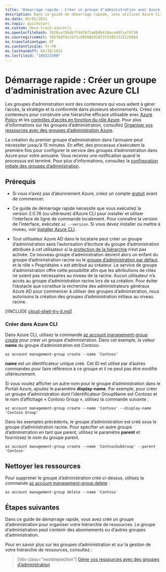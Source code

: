 ```yaml
---
title: 'Démarrage rapide : Créer un groupe d’administration avec Azure CLI'
description: Dans ce guide de démarrage rapide, vous utilisez Azure CLI pour créer un groupe d’administration afin d’organiser vos ressources dans une hiérarchie de ressources.
ms.date: 05/01/2021
ms.topic: quickstart
ms.custom: devx-track-azurecli
ms.openlocfilehash: f626ce795db7f4470f1a6b8b418eca48fcef4736
ms.sourcegitcommit: f6b76df4c22f1c605682418f3f2385131512508d
ms.translationtype: HT
ms.contentlocale: fr-FR
ms.lasthandoff: 04/30/2021
ms.locfileid: "108323300"
---
```

# <a name="quickstart-create-a-management-group-with-the-azure-cli"></a>Démarrage rapide : Créer un groupe d’administration avec Azure CLI

Les groupes d’administration sont des conteneurs qui vous aident à gérer l’accès, la stratégie et la conformité dans plusieurs abonnements. Créez ces conteneurs pour construire une hiérarchie efficace utilisable avec [Azure Policy](../policy/overview.md) et les [contrôles d’accès en fonction du rôle Azure](../../role-based-access-control/overview.md). Pour plus d’informations sur les groupes d’administration, consultez [Organiser vos ressources avec des groupes d’administration Azure](overview.md).

La création du premier groupe d’administration dans l’annuaire peut nécessiter jusqu’à 15 minutes. En effet, des processus s’exécutent la première fois pour configurer le service des groupes d’administration dans Azure pour votre annuaire. Vous recevez une notification quand le processus est terminé. Pour plus d’informations, consultez la [configuration initiale des groupes d’administration](./overview.md#initial-setup-of-management-groups).

## <a name="prerequisites"></a>Prérequis

- Si vous n’avez pas d’abonnement Azure, créez un compte [gratuit](https://azure.microsoft.com/free/) avant de commencer.

- Ce guide de démarrage rapide nécessite que vous exécutiez la version 2.0.76 (ou ultérieure) d’Azure CLI pour installer et utiliser l’interface de ligne de commande localement. Pour connaître la version de l’interface, exécutez `az --version`. Si vous devez installer ou mettre à niveau, voir [Installer Azure CLI](/cli/azure/install-azure-cli).

- Tout utilisateur Azure AD dans le locataire peut créer un groupe d’administration sans l’autorisation d’écriture du groupe d’administration attribuée à cet utilisateur si la [protection de la hiérarchie](./how-to/protect-resource-hierarchy.md#setting---require-authorization) n’est pas activée. Ce nouveau groupe d’administration devient alors un enfant du groupe d’administration racine ou le [groupe d’administration par défaut](./how-to/protect-resource-hierarchy.md#setting---default-management-group), et le rôle « Propriétaire » est attribué au créateur. Le service de groupe d’administration offre cette possibilité afin que les attributions de rôles ne soient pas nécessaires au niveau de la racine. Aucun utilisateur n’a accès au groupe d’administration racine lors de sa création. Pour éviter l’obstacle que constitue la recherche des administrateurs généraux Azure AD pour commencer à utiliser des groupes d’administration, nous autorisons la création des groupes d’administration initiaux au niveau racine.

[!INCLUDE [cloud-shell-try-it.md](../../../includes/cloud-shell-try-it.md)]

### <a name="create-in-the-azure-cli"></a>Créer dans Azure CLI

Dans Azure CLI, utilisez la commande [az account management-group create](/cli/azure/account/management-group#az_account_management_group_create) pour créer un groupe d’administration. Dans cet exemple, la valeur **name** du groupe d’administration est _Contoso_.

```azurecli-interactive
az account management-group create --name 'Contoso'
```

**name** est un identificateur unique créé. Cet ID est utilisé par d’autres commandes pour faire référence à ce groupe et il ne peut pas être modifié ultérieurement.

Si vous voulez afficher un autre nom pour le groupe d’administration dans le Portail Azure, ajoutez le paramètre **display-name**. Par exemple, pour créer un groupe d’administration dont l’identificateur GroupName est Contoso et le nom d’affichage « Contoso Group », utilisez la commande suivante :

```azurecli-interactive
az account management-group create --name 'Contoso' --display-name 'Contoso Group'
```

Dans les exemples précédents, le groupe d’administration est créé sous le groupe d’administration racine. Pour spécifier un autre groupe d’administration en tant que parent, utilisez le paramètre **parent** et fournissez le nom du groupe parent.

```azurecli-interactive
az account management-group create --name 'ContosoSubGroup' --parent 'Contoso'
```

## <a name="clean-up-resources"></a>Nettoyer les ressources

Pour supprimer le groupe d’administration créé ci-dessus, utilisez la commande [az account management-group delete](/cli/azure/account/management-group#az_account_management_group_delete) :

```azurecli-interactive
az account management-group delete --name 'Contoso'
```

## <a name="next-steps"></a>Étapes suivantes

Dans ce guide de démarrage rapide, vous avez créé un groupe d’administration pour organiser votre hiérarchie de ressources. Le groupe d’administration peut contenir des abonnements ou d’autres groupes d’administration.

Pour en savoir plus sur les groupes d’administration et sur la gestion de votre hiérarchie de ressources, consultez :

> [!div class="nextstepaction"]
> [Gérer vos ressources avec des groupes d’administration](./manage.md)